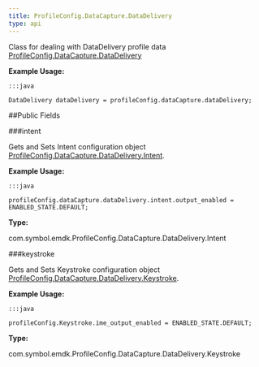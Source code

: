```yaml
---
title: ProfileConfig.DataCapture.DataDelivery
type: api
---
```



Class for dealing with DataDelivery profile data [ ProfileConfig.DataCapture.DataDelivery](../ProfileConfig-DataCapture-DataDelivery)
 
 

**Example Usage:**
	
	:::java
	
	DataDelivery dataDelivery = profileConfig.dataCapture.dataDelivery;
	


##Public Fields

###intent

Gets and Sets Intent configuration object [ ProfileConfig.DataCapture.DataDelivery.Intent](../ProfileConfig-DataCapture-DataDelivery-Intent).
 
 

**Example Usage:**
	
	:::java
	
	profileConfig.dataCapture.dataDelivery.intent.output_enabled = ENABLED_STATE.DEFAULT;
	


**Type:**

com.symbol.emdk.ProfileConfig.DataCapture.DataDelivery.Intent

###keystroke

Gets and Sets Keystroke configuration object [ ProfileConfig.DataCapture.DataDelivery.Keystroke](../ProfileConfig-DataCapture-DataDelivery-Keystroke).
 
 

**Example Usage:**
	
	:::java
	
	profileConfig.Keystroke.ime_output_enabled = ENABLED_STATE.DEFAULT;
	


**Type:**

com.symbol.emdk.ProfileConfig.DataCapture.DataDelivery.Keystroke

